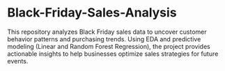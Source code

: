 # Black-Friday-Sales-Analysis
This repository analyzes Black Friday sales data to uncover customer behavior patterns and purchasing trends. Using EDA and predictive modeling (Linear and Random Forest Regression), the project provides actionable insights to help businesses optimize sales strategies for future events.
